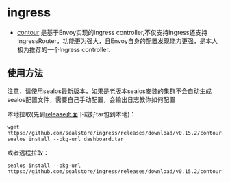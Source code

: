 # ingress

- [contour](https://github.com/sealstore/ingress/tree/contour) 是基于Envoy实现的ingress controller,不仅支持Ingress还支持IngressRouter，功能更为强大，且Envoy自身的配置发现能力更强，是本人极为推荐的一个Ingress controller.


## 使用方法
注意，请使用sealos最新版本，如果是老版本sealos安装的集群不会自动生成sealos配置文件，需要自己手动配置，会输出日志教你如何配置

本地拉取(先到[release页面](https://github.com/sealstore/ingress/releases)下载好tar包到本地)：
```
wget https://github.com/sealstore/ingress/releases/download/v0.15.2/contour.tar
sealos install --pkg-url dashboard.tar
```
或者远程拉取：
```
sealos install --pkg-url https://github.com/sealstore/ingress/releases/download/v0.15.2/contour.tar
```
